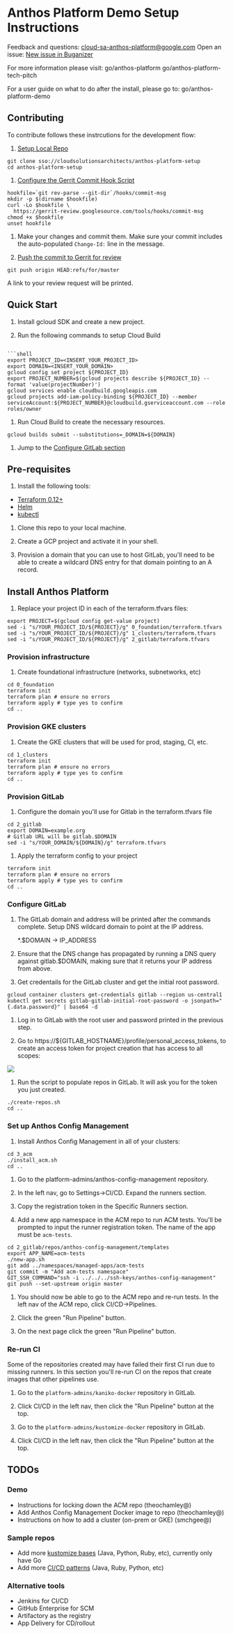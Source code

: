 # Anthos Platform Demo Setup Instructions

Feedback and questions: cloud-sa-anthos-platform@google.com
Open an issue: [New issue in Buganizer](https://b.corp.google.com/issues/new?component=759009&template=1357580)

For more information please visit:
go/anthos-platform
go/anthos-platform-tech-pitch

For a user guide on what to do after the install, please go to:
go/anthos-platform-demo

## Contributing

To contribute follows these instrcutions for the development flow:

1. [Setup Local Repo](https://docs.google.com/document/d/1DMIAlcSmh6LaqkGLNxDunP6O_zpwPSchA0ywcSWdlXQ/edit#heading=h.w7ieayamciyz)

  ```shell
  git clone sso://cloudsolutionsarchitects/anthos-platform-setup
  cd anthos-platform-setup
  ```

1. [Configure the Gerrit Commit Hook Script](https://docs.google.com/document/d/1DMIAlcSmh6LaqkGLNxDunP6O_zpwPSchA0ywcSWdlXQ/edit#heading=h.csxq7bbwjeox)

  ```shell
  hookfile=`git rev-parse --git-dir`/hooks/commit-msg
  mkdir -p $(dirname $hookfile) 
  curl -Lo $hookfile \
    https://gerrit-review.googlesource.com/tools/hooks/commit-msg
  chmod +x $hookfile
  unset hookfile
  ```

1. Make your changes and commit them. Make sure your commit includes the auto-populated `Change-Id:` line in the message.

1. [Push the commit to Gerrit for review](https://docs.google.com/document/d/1DMIAlcSmh6LaqkGLNxDunP6O_zpwPSchA0ywcSWdlXQ/edit#heading=h.e4h88uajgibc)

  ```shell
  git push origin HEAD:refs/for/master
  ```

  A link to your review request will be printed.

## Quick Start

1. Install gcloud SDK and create a new project.

1. Run the following commands to setup Cloud Build
```

```shell
export PROJECT_ID=<INSERT_YOUR_PROJECT_ID>
export DOMAIN=<INSERT_YOUR_DOMAIN>
gcloud config set project ${PROJECT_ID}
export PROJECT_NUMBER=$(gcloud projects describe ${PROJECT_ID} --format 'value(projectNumber)')
gcloud services enable cloudbuild.googleapis.com
gcloud projects add-iam-policy-binding ${PROJECT_ID} --member serviceAccount:${PROJECT_NUMBER}@cloudbuild.gserviceaccount.com --role roles/owner
```

1. Run Cloud Build to create the necessary resources.

  ```shell
  gcloud builds submit --substitutions=_DOMAIN=${DOMAIN}
  ```

1. Jump to the [Configure GitLab section](#configure-gitlab)

## Pre-requisites

1. Install the following tools:

- [Terraform 0.12+](https://learn.hashicorp.com/terraform/getting-started/install.html)
- [Helm](https://helm.sh/docs/using_helm/#installing-helm)
- [kubectl](https://kubernetes.io/docs/tasks/tools/install-kubectl/)

1. Clone this repo to your local machine.

1. Create a GCP project and activate it in your shell.

1. Provision a domain that you can use to host GitLab, you'll need to be able to create a wildcard DNS entry for that domain pointing to an A record.

## Install Anthos Platform

1. Replace your project ID in each of the terraform.tfvars files:

  ```shell
  export PROJECT=$(gcloud config get-value project)
  sed -i "s/YOUR_PROJECT_ID/${PROJECT}/g" 0_foundation/terraform.tfvars
  sed -i "s/YOUR_PROJECT_ID/${PROJECT}/g" 1_clusters/terraform.tfvars
  sed -i "s/YOUR_PROJECT_ID/${PROJECT}/g" 2_gitlab/terraform.tfvars
  ```

### Provision infrastructure

1. Create foundational infrastructure (networks, subnetworks, etc)

  ```shell
  cd 0_foundation
  terraform init
  terraform plan # ensure no errors
  terraform apply # type yes to confirm
  cd ..
  ```

### Provision GKE clusters

1. Create the GKE clusters that will be used for prod, staging, CI, etc.

  ```shell
  cd 1_clusters
  terraform init
  terraform plan # ensure no errors
  terraform apply # type yes to confirm
  cd ..
  ```

### Provision GitLab

1. Configure the domain you'll use for Gitlab in the terraform.tfvars file

  ```shell
  cd 2_gitlab
  export DOMAIN=example.org
  # Gitlab URL will be gitlab.$DOMAIN
  sed -i "s/YOUR_DOMAIN/${DOMAIN}/g" terraform.tfvars
  ```

1. Apply the terraform config to your project

  ```shell
  terraform init
  terraform plan # ensure no errors
  terraform apply # type yes to confirm
  cd ..
  ```

### Configure GitLab

1. The GitLab domain and address will be printed after the commands complete. Setup DNS wildcard domain to point at the IP address.

    *.$DOMAIN -> IP_ADDRESS

1. Ensure that the DNS change has propagated by running a DNS query against gitlab.$DOMAIN, making sure that it returns your IP address from above.

1. Get credentails for the GitLab cluster and get the initial root password.

  ```shell
  gcloud container clusters get-credentials gitlab --region us-central1
  kubectl get secrets gitlab-gitlab-initial-root-password -o jsonpath="{.data.password}" | base64 -d
  ```

1. Log in to GitLab with the root user and password printed in the previous step.

1. Go to https://${GITLAB_HOSTNAME}/profile/personal_access_tokens, to create an access token for project creation that has access to all scopes:

![](2_gitlab/images/access-token.png)

1. Run the script to populate repos in GitLab. It will ask you for the token you just created.

  ```shell
  ./create-repos.sh
  cd ..
  ```

### Set up Anthos Config Management

1. Install Anthos Config Management in all of your clusters:

  ```shell
  cd 3_acm
  ./install_acm.sh
  cd ..
  ```

1. Go to the platform-admins/anthos-config-management repository.

1. In the left nav, go to Settings->CI/CD. Expand the runners section.

1. Copy the registration token in the Specific Runners section.

1. Add a new app namespace in the ACM repo to run ACM tests. You'll be prompted to input the runner registration token. The name of the app must be `acm-tests`.

  ```shell
  cd 2_gitlab/repos/anthos-config-management/templates
  export APP_NAME=acm-tests
  ./new-app.sh
  git add ../namespaces/managed-apps/acm-tests
  git commit -m "Add acm-tests namespace"
  GIT_SSH_COMMAND="ssh -i ../../../ssh-keys/anthos-config-management"    git push --set-upstream origin master
  ```

1. You should now be able to go to the ACM repo and re-run tests. In the left nav of the ACM repo, click CI/CD->Pipelines.

1. Click the green "Run Pipeline" button.

1. On the next page click the green "Run Pipeline" button.

### Re-run CI

Some of the repositories created may have failed their first CI run due to missing runners. In this section you'll re-run CI on the repos that create images that other
pipelines use.

1. Go to the `platform-admins/kaniko-docker` repository in GitLab.

1. Click CI/CD in the left nav, then click the "Run Pipeline" button at the top.

1. Go to the `platform-admins/kustomize-docker` repository in GitLab.

1. Click CI/CD in the left nav, then click the "Run Pipeline" button at the top.

## TODOs

### Demo

- Instructions for locking down the ACM repo (theochamley@)
- Add Anthos Config Management Docker image to repo (theochamley@)
- Instructions on how to add a cluster (on-prem or GKE) (smchgee@)

### Sample repos

- Add more [kustomize bases](2_gitlab/repos/shared-kustomize-bases) (Java, Python, Ruby, etc), currently only have Go
- Add more [CI/CD patterns](2_gitlab/repos/shared-ci-cd) (Java, Ruby, Python, etc)

### Alternative tools

- Jenkins for CI/CD
- GitHub Enterprise for SCM
- Artifactory as the registry
- App Delivery for CD/rollout
